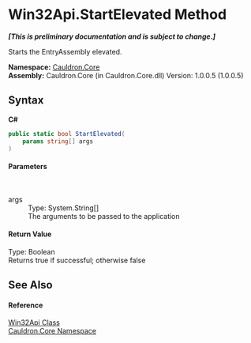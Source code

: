 # Win32Api.StartElevated Method 
 _**\[This is preliminary documentation and is subject to change.\]**_

Starts the EntryAssembly elevated.

**Namespace:**&nbsp;<a href="N_Cauldron_Core">Cauldron.Core</a><br />**Assembly:**&nbsp;Cauldron.Core (in Cauldron.Core.dll) Version: 1.0.0.5 (1.0.0.5)

## Syntax

**C#**<br />
``` C#
public static bool StartElevated(
	params string[] args
)
```


#### Parameters
&nbsp;<dl><dt>args</dt><dd>Type: System.String[]<br />The arguments to be passed to the application</dd></dl>

#### Return Value
Type: Boolean<br />Returns true if successful; otherwise false

## See Also


#### Reference
<a href="T_Cauldron_Core_Win32Api">Win32Api Class</a><br /><a href="N_Cauldron_Core">Cauldron.Core Namespace</a><br />